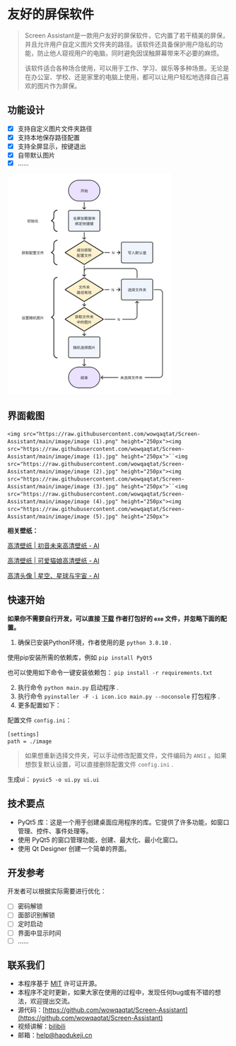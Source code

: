 # 友好的屏保软件

> Screen Assistant是一款用户友好的屏保软件，它内置了若干精美的屏保，并且允许用户自定义图片文件夹的路径。该软件还具备保护用户隐私的功能，防止他人窥视用户的电脑，同时避免因误触屏幕带来不必要的麻烦。
>
> 该软件适合各种场合使用，可以用于工作、学习、娱乐等多种场景。无论是在办公室、学校、还是家里的电脑上使用，都可以让用户轻松地选择自己喜欢的图片作为屏保。

## 功能设计

- [X] 支持自定义图片文件夹路径
- [X] 支持本地保存路径配置
- [X] 支持全屏显示，按键退出
- [X] 自带默认图片
- [X] ……

<img src="https://raw.githubusercontent.com/wowqaqtat/Screen-Assistant/main/docs/流程图.png" height="500px">

## 界面截图

`<img src="https://raw.githubusercontent.com/wowqaqtat/Screen-Assistant/main/image/image (1).png" height="250px"><img src="https://raw.githubusercontent.com/wowqaqtat/Screen-Assistant/main/image/image (1).jpg" height="250px">``<img src="https://raw.githubusercontent.com/wowqaqtat/Screen-Assistant/main/image/image (2).jpg" height="250px"><img src="https://raw.githubusercontent.com/wowqaqtat/Screen-Assistant/main/image/image (3).jpg" height="250px">``<img src="https://raw.githubusercontent.com/wowqaqtat/Screen-Assistant/main/image/image (4).jpg" height="250px"><img src="https://raw.githubusercontent.com/wowqaqtat/Screen-Assistant/main/image/image (5).jpg" height="250px">`

**相关壁纸：**

[高清壁纸 | 初音未来高清壁纸 - AI](https://www.bilibili.com/read/cv27592484/)

[高清壁纸 | 可爱猫娘高清壁纸 - AI](https://www.bilibili.com/read/cv27592487/)

[高清头像 | 星空、星球与宇宙 - AI](https://www.bilibili.com/read/cv27648164/)

## 快速开始

**如果你不需要自行开发，可以直接 [下载](https://www.bilibili.com/ "安装包下载") 作者打包好的 `exe` 文件，并忽略下面的配置。**

1. 确保已安装Python环境，作者使用的是 ``python 3.8.10`` .

使用pip安装所需的依赖库，例如 ``pip install PyQt5``

也可以使用如下命令一键安装依赖包： ``pip install -r requirements.txt``

2. 执行命令 `python main.py` 启动程序 .
3. 执行命令 `pyinstaller -F -i icon.ico main.py --noconsole` 打包程序 .
4. 更多配置如下：

配置文件 ``config.ini``：

```
[settings]
path = ./image
```

> 如果想重新选择文件夹，可以手动修改配置文件，文件编码为 `ANSI` 。如果想恢复默认设置，可以直接删除配置文件 `config.ini` .

生成ui：
``pyuic5 -o ui.py ui.ui``

## 技术要点

- PyQt5 库：这是一个用于创建桌面应用程序的库。它提供了许多功能，如窗口管理、控件、事件处理等。
- 使用 PyQt5 的窗口管理功能，创建、最大化、最小化窗口。
- 使用 Qt Designer 创建一个简单的界面。

## 开发参考

开发者可以根据实际需要进行优化：

- [ ] 密码解锁
- [ ] 面部识别解锁
- [ ] 定时启动
- [ ] 界面中显示时间
- [ ] ……

## 联系我们

- 本程序基于 [MIT](https://opensource.org/licenses/MIT) 许可证开源。
- 本程序不定时更新，如果大家在使用的过程中，发现任何bug或有不错的想法，欢迎提出交流。
- 源代码：[https://github.com/wowqaqtat/Screen-Assistant](https://github.com/wowqaqtat/Screen-Assistant)
- 视频讲解：[bilibili](https://space.bilibili.com/494053707)
- 邮箱：[help@haodukeji.cn](mailto:help@haodukeji.cn)
